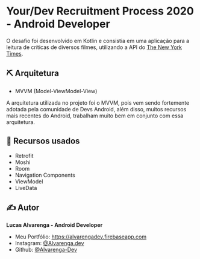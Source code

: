 # Your/Dev Recruitment Process 2020 - Android Developer

O desafio foi desenvolvido em Kotlin e consistia em uma aplicação para a leitura de críticas de diversos filmes, utilizando a API do [The New York Times](https://developer.nytimes.com).

## ⛏️ Arquitetura 

- MVVM (Model-ViewModel-View)

A arquitetura utilizada no projeto foi o MVVM, pois vem sendo fortemente adotada pela comunidade de Devs Android, além disso, muitos recursos mais recentes do Android, trabalham muito bem em conjunto com essa arquitetura.

## 📝 Recursos usados 

- Retrofit
- Moshi
- Room
- Navigation Components
- ViewModel
- LiveData

## ✍️ Autor

**Lucas Alvarenga - Android Developer**

- Meu Portfólio: https://alvarengadev.firebaseapp.com
- Instagram: [@Alvarenga.dev](https://www.instagram.com/alvarenga.dev/)
- Github: [@Alvarenga-Dev](https://github.com/Alvarenga-Dev)

